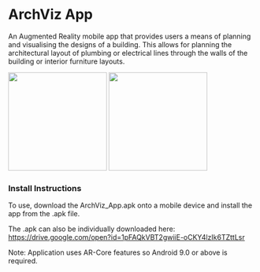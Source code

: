 # ArchViz App
An Augmented Reality mobile app that provides users a means of planning and visualising the designs of a building. This allows for planning the architectural layout of plumbing or electrical lines through the walls of the building or interior furniture layouts.

<img src="https://i.imgur.com/bOun1cs.png" height="200">                      <img src="https://i.imgur.com/bpFJJNp.png" height="200">

### Install Instructions
To use, download the ArchViz_App.apk onto a mobile device and install the app from the .apk file.

The .apk can also be individually downloaded here: https://drive.google.com/open?id=1pFAQkVBT2gwiiE-oCKY4lzIk6TZttLsr

Note: Application uses AR-Core features so Android 9.0 or above is required.
